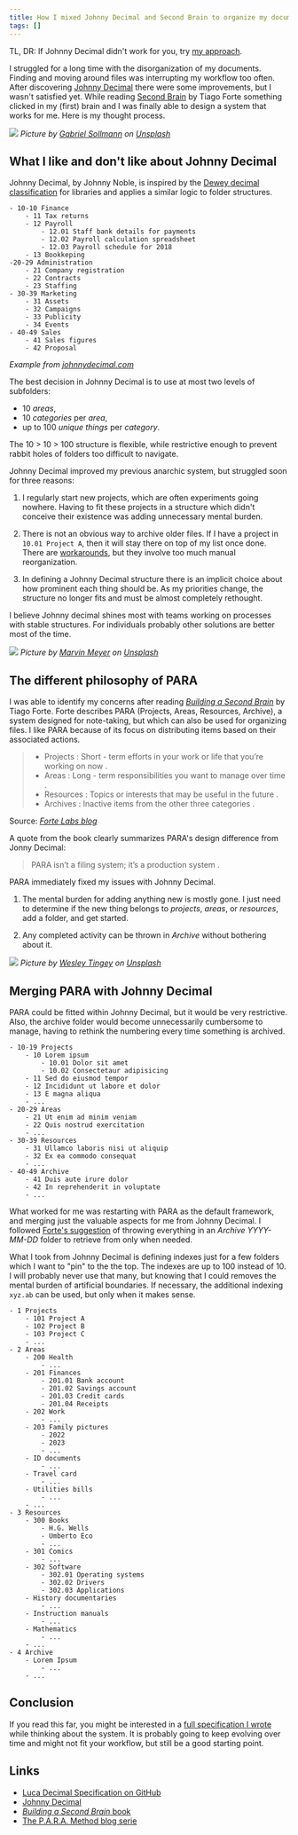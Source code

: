 ```yaml
---
title: How I mixed Johnny Decimal and Second Brain to organize my documents
tags: []
---
```


TL, DR: If Johnny Decimal didn't work for you, try [my approach](https://github.com/lucafrance/luca-decimal).

I struggled for a long time with the disorganization of my documents.
Finding and moving around files was interrupting my workflow too often.
After discovering [Johnny Decimal](https://johnnydecimal.com/) there were some improvements, but I wasn't satisfied yet.
While reading [Second Brain](https://www.buildingasecondbrain.com/) by Tiago Forte something clicked in my (first) brain and I was finally able to design a system that works for me.
Here is my thought process. 

![](/assets/2023/luca-decimal/library.jpg)
*Picture by [Gabriel Sollmann](https://unsplash.com/@ccgabon?utm_source=unsplash&utm_medium=referral&utm_content=creditCopyText) on [Unsplash](https://unsplash.com/it/foto/Y7d265_7i08?utm_source=unsplash&utm_medium=referral&utm_content=creditCopyText)*

## What I like and don't like about Johnny Decimal

Johnny Decimal, by Johnny Noble, is inspired by the [Dewey decimal classification](https://www.britannica.com/science/Dewey-Decimal-Classification) for libraries and applies a similar logic to folder structures.

```
- 10-10 Finance
    - 11 Tax returns
    - 12 Payroll
        - 12.01 Staff bank details for payments
        - 12.02 Payroll calculation spreadsheet
        - 12.03 Payroll schedule for 2018
    - 13 Bookkeping
-20-29 Administration
    - 21 Company registration
    - 22 Contracts
    - 23 Staffing
- 30-39 Marketing
    - 31 Assets
    - 32 Campaigns
    - 33 Publicity
    - 34 Events
- 40-49 Sales
    - 41 Sales figures
    - 42 Proposal
```
*Example from [johnnydecimal.com](https://johnnydecimal.com/)*

The best decision in Johnny Decimal is to use at most two levels of subfolders:
- 10 *areas*,
- 10 *categories* per *area*,
- up to 100 *unique things* per *category*.

The 10 > 10 > 100 structure is flexible, while restrictive enough to prevent rabbit holes of folders too difficult to navigate.

Johnny Decimal improved my previous anarchic system, but struggled soon for three reasons:

1. I regularly start new projects, which are often experiments going nowhere.
Having to fit these projects in a structure which didn't conceive their existence was adding unnecessary mental burden.

1. There is not an obvious way to archive older files.
If I have a project in `10.01 Project A`, then it will stay there on top of my list once done.
There are [workarounds](https://johnnydecimal.com/concepts/exceptions-to-the-rules/), but they involve too much manual reorganization.

1. In defining a Johnny Decimal structure there is an implicit choice about how prominent each thing should be.
As my priorities change, the structure no longer fits and must be almost completely rethought.

I believe Johnny decimal shines most with teams working on processes with stable structures.
For individuals probably other solutions are better most of the time.

![](/assets/2023/luca-decimal/team.jpg)
*Picture by [Marvin Meyer](https://unsplash.com/@marvelous?utm_source=unsplash&utm_medium=referral&utm_content=creditCopyText) on [Unsplash](https://unsplash.com/it/foto/SYTO3xs06fU?utm_source=unsplash&utm_medium=referral&utm_content=creditCopyText)*

## The different philosophy of PARA

I was able to identify my concerns after reading [*Building a Second Brain*](https://www.buildingasecondbrain.com/book) by Tiago Forte.
Forte describes PARA (Projects, Areas, Resources, Archive), a system designed for note-taking, but which can also be used for organizing files.
I like PARA because of its focus on distributing items based on their associated actions.

> - Projects : Short - term efforts in your work or life that you’re working on now . 
> - Areas : Long - term responsibilities you want to manage over time . 
> - Resources : Topics or interests that may be useful in the future . 
> - Archives : Inactive items from the other three categories .

Source: *[Forte Labs blog](https://fortelabs.com/blog/p-a-r-a-ii-operations-manual/)*

A quote from the book clearly summarizes PARA's design difference from Jonny Decimal:
> PARA isn’t a filing system; it’s a production system .

PARA immediately fixed my issues with Johnny Decimal.

1. The mental burden for adding anything new is mostly gone.
I just need to determine if the new thing belongs to *projects*, *areas*, or *resources*, add a folder, and get started.

1. Any completed activity can be thrown in *Archive* without bothering about it.

![](/assets/2023/luca-decimal/folders.jpg)
*Picture by [Wesley Tingey](https://unsplash.com/@wesleyphotography?utm_source=unsplash&utm_medium=referral&utm_content=creditCopyText) on [Unsplash](https://unsplash.com/it/foto/snNHKZ-mGfE?utm_source=unsplash&utm_medium=referral&utm_content=creditCopyText)*

## Merging PARA with Johnny Decimal

PARA could be fitted within Johnny Decimal, but it would be very restrictive.
Also, the archive folder would become unnecessarily cumbersome to manage, having to rethink the numbering every time something is archived.

```
- 10-19 Projects
    - 10 Lorem ipsum
        - 10.01 Dolor sit amet
        - 10.02 Consectetaur adipisicing
    - 11 Sed do eiusmod tempor
    - 12 Incididunt ut labore et dolor
    - 13 E magna aliqua
    - ...
- 20-29 Areas
    - 21 Ut enim ad minim veniam
    - 22 Quis nostrud exercitation
    - ...
- 30-39 Resources
    - 31 Ullamco laboris nisi ut aliquip
    - 32 Ex ea commodo consequat
    - ...
- 40-49 Archive 
    - 41 Duis aute irure dolor
    - 42 In reprehenderit in voluptate
    - ...
```

What worked for me was restarting with PARA as the default framework, and merging just the valuable aspects for me from Johnny Decimal.
I followed [Forte's suggestion](https://fortelabs.com/blog/para-setup-guide/) of throwing everything in an *Archive YYYY-MM-DD*  folder to retrieve from only when needed.

What I took from Johnny Decimal is defining indexes just for a few folders which I want to "pin" to the the top.
The indexes are up to 100 instead of 10.
I will probably never use that many, but knowing that I could removes the mental burden of artificial boundaries.
If necessary, the additional indexing `xyz.ab` can be used, but only when it makes sense.

```
- 1 Projects
    - 101 Project A
    - 102 Project B
    - 103 Project C 
    - ...
- 2 Areas
    - 200 Health
        - ...
    - 201 Finances
        - 201.01 Bank account
        - 201.02 Savings account
        - 201.03 Credit cards
        - 201.04 Receipts
    - 202 Work
        - ...
    - 203 Family pictures
        - 2022
        - 2023
        - ...
    - ID documents
        - ...
    - Travel card
        - ...
    - Utilities bills
        - ...
    - ...
- 3 Resources
    - 300 Books
        - H.G. Wells
        - Umberto Eco
        - ...
    - 301 Comics
        - ...
    - 302 Software
        - 302.01 Operating systems
        - 302.02 Drivers
        - 302.03 Applications
    - History documentaries
        - ...
    - Instruction manuals
        - ...
    - Mathematics
        - ...
    - ...
- 4 Archive
    - Lorem Ipsum
        - ...
    - ...
```

## Conclusion

If you read this far, you might be interested in a [full specification I wrote](https://github.com/lucafrance/luca-decimal) while thinking about the system.
It is probably going to keep evolving over time and might not fit your workflow, but still be a good starting point.

## Links
- [Luca Decimal Specification on GitHub](https://github.com/lucafrance/luca-decimal)
- [Johnny Decimal](https://johnnydecimal.com/)
- [*Building a Second Brain* book](https://www.buildingasecondbrain.com/book)
- [The P.A.R.A. Method blog serie](https://fortelabs.com/blog/series/para)

